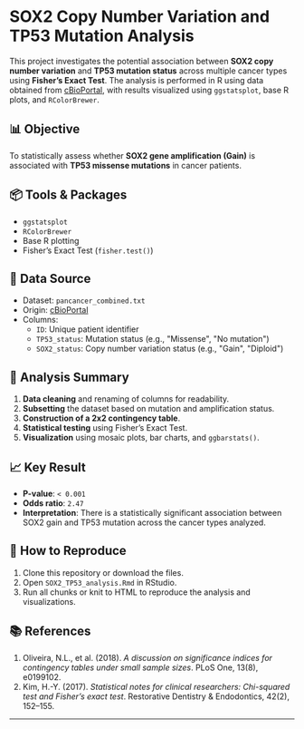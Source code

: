 # SOX2 Copy Number Variation and TP53 Mutation Analysis

This project investigates the potential association between **SOX2 copy number variation** and **TP53 mutation status** across multiple cancer types using **Fisher’s Exact Test**. The analysis is performed in R using data obtained from [cBioPortal](https://www.cbioportal.org), with results visualized using `ggstatsplot`, base R plots, and `RColorBrewer`.


## 📊 Objective

To statistically assess whether **SOX2 gene amplification (Gain)** is associated with **TP53 missense mutations** in cancer patients.

## 📦 Tools & Packages

- `ggstatsplot`
- `RColorBrewer`
- Base R plotting
- Fisher’s Exact Test (`fisher.test()`)

## 📂 Data Source

- Dataset: `pancancer_combined.txt`
- Origin: [cBioPortal](https://www.cbioportal.org)
- Columns:  
  - `ID`: Unique patient identifier  
  - `TP53_status`: Mutation status (e.g., "Missense", "No mutation")  
  - `SOX2_status`: Copy number variation status (e.g., "Gain", "Diploid")

## 🔬 Analysis Summary

1. **Data cleaning** and renaming of columns for readability.
2. **Subsetting** the dataset based on mutation and amplification status.
3. **Construction of a 2x2 contingency table**.
4. **Statistical testing** using Fisher’s Exact Test.
5. **Visualization** using mosaic plots, bar charts, and `ggbarstats()`.

## 📈 Key Result

- **P-value**: `< 0.001`
- **Odds ratio**: `2.47`
- **Interpretation**: There is a statistically significant association between SOX2 gain and TP53 mutation across the cancer types analyzed.

## 📌 How to Reproduce

1. Clone this repository or download the files.
2. Open `SOX2_TP53_analysis.Rmd` in RStudio.
3. Run all chunks or knit to HTML to reproduce the analysis and visualizations.

## 📚 References

1. Oliveira, N.L., et al. (2018). *A discussion on significance indices for contingency tables under small sample sizes*. PLoS One, 13(8), e0199102.
2. Kim, H.-Y. (2017). *Statistical notes for clinical researchers: Chi-squared test and Fisher’s exact test*. Restorative Dentistry & Endodontics, 42(2), 152–155.

---